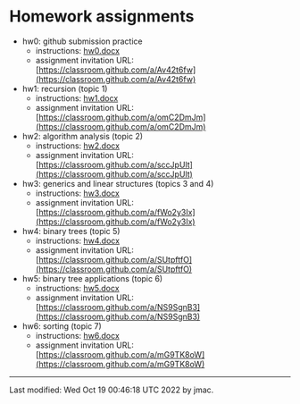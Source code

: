 # Homework assignments

* hw0: github submission practice
  - instructions: [hw0.docx](hw0.docx)
  - assignment invitation URL: [https://classroom.github.com/a/Av42t6fw](https://classroom.github.com/a/Av42t6fw)
* hw1: recursion (topic 1)
  - instructions: [hw1.docx](hw1.docx)
  - assignment invitation URL: [https://classroom.github.com/a/omC2DmJm](https://classroom.github.com/a/omC2DmJm)
* hw2: algorithm analysis (topic 2)
  - instructions: [hw2.docx](hw2.docx)
  - assignment invitation URL: [https://classroom.github.com/a/sccJpUlt](https://classroom.github.com/a/sccJpUlt)
* hw3: generics and linear structures (topics 3 and 4)
  - instructions: [hw3.docx](hw3.docx)
  - assignment invitation URL: [https://classroom.github.com/a/fWo2y3Ix](https://classroom.github.com/a/fWo2y3Ix)
* hw4: binary trees (topic 5)
  - instructions: [hw4.docx](hw4.docx)
  - assignment invitation URL: [https://classroom.github.com/a/SUtpftfO](https://classroom.github.com/a/SUtpftfO)
* hw5: binary tree applications (topic 6)
  - instructions: [hw5.docx](hw5.docx)
  - assignment invitation URL: [https://classroom.github.com/a/NS9SgnB3](https://classroom.github.com/a/NS9SgnB3)
* hw6: sorting (topic 7) 
   - instructions: [hw6.docx](hw6.docx)
   - assignment invitation URL: [https://classroom.github.com/a/mG9TK8oW](https://classroom.github.com/a/mG9TK8oW)
<!-- * hw7: hashing (topic 8) -->
<!--   - instructions: [hw7.docx](hw7.docx) -->
<!--   - assignment invitation URL: [https://classroom.github.com/a/FerrP35w](https://classroom.github.com/a/FerrP35w) -->
<!-- * hw8: functional programming (topic 9) -->
<!--   - instructions: [hw8.docx](hw8.docx) -->
<!--   - assignment invitation URL: [https://classroom.github.com/a/XWQNdqyM](https://classroom.github.com/a/XWQNdqyM) -->
<!-- * hw9: graphs (topic 10) -->
<!--   - instructions: [hw9.docx](hw9.docx) -->
<!--   - assignment invitation URL: [https://classroom.github.com/a/oBl_4goG](https://classroom.github.com/a/oBl_4goG) -->


----
Last modified: Wed Oct 19 00:46:18 UTC 2022 by jmac.
